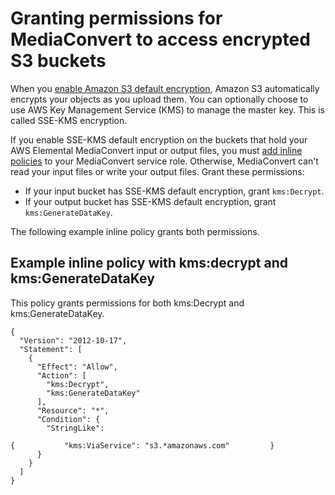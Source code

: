 # Granting permissions for MediaConvert to access encrypted S3 buckets<a name="granting-permissions-for-mediaconvert-to-access-encrypted-s3-buckets"></a>

When you [enable Amazon S3 default encryption](https://docs.aws.amazon.com/AmazonS3/latest/dev/bucket-encryption.html#bucket-encryption-how-to-set-up), Amazon S3 automatically encrypts your objects as you upload them\. You can optionally choose to use AWS Key Management Service \(KMS\) to manage the master key\. This is called SSE\-KMS encryption\.

If you enable SSE\-KMS default encryption on the buckets that hold your AWS Elemental MediaConvert input or output files, you must [add inline policies](https://docs.aws.amazon.com/IAM/latest/UserGuide/access_policies_manage-attach-detach.html#add-policies-console) to your MediaConvert service role\. Otherwise, MediaConvert can't read your input files or write your output files\. Grant these permissions:
+ If your input bucket has SSE\-KMS default encryption, grant `kms:Decrypt`\.
+ If your output bucket has SSE\-KMS default encryption, grant `kms:GenerateDataKey`\.

The following example inline policy grants both permissions\.

## Example inline policy with kms:decrypt and kms:GenerateDataKey<a name="example-inline-policy-kms-decrypt-generatedatakey"></a>

This policy grants permissions for both kms:Decrypt and kms:GenerateDataKey\.

```
{
  "Version": "2012-10-17",
  "Statement": [
    {
      "Effect": "Allow",
      "Action": [
        "kms:Decrypt",
        "kms:GenerateDataKey"
      ],
      "Resource": "*",
      "Condition": {
        "StringLike":

{           "kms:ViaService": "s3.*amazonaws.com"         }
      }
    }
  ]
}
```

 